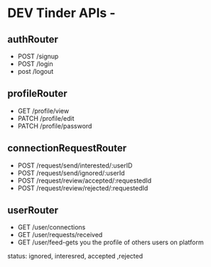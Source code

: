 # DEV Tinder APIs -

## authRouter

- POST /signup
- POST /login
- post /logout

## profileRouter

- GET   /profile/view
- PATCH /profile/edit
- PATCH /profile/password

## connectionRequestRouter

- POST /request/send/interested/:userID
- POST /request/send/ignored/:userId
- POST /request/review/accepted/:requestedId
- POST /request/review/rejected/:requestedId

## userRouter

- GET /user/connections
- GET /user/requests/received
- GET /user/feed-gets you the profile of others users on platform

status: ignored, interesred, accepted ,rejected
